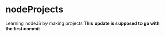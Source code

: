 # nodeProjects
Learning nodeJS by making projects
**This update is supposed to go with the first commit**